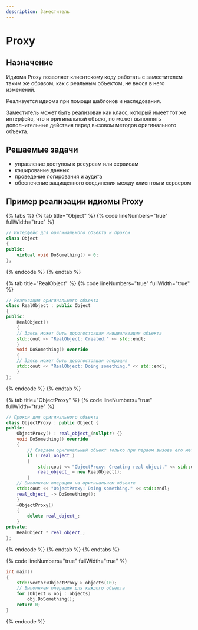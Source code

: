 ```yaml
---
description: Заместитель
---
```


# Proxy

## Назначение

Идиома Proxy позволяет клиентскому коду работать с заместителем таким же образом, как с реальным объектом, не внося в него изменений.

Реализуется идиома при помощи шаблонов и наследования.

Заместитель может быть реализован как класс, который имеет тот же интерфейс, что и оригинальный объект, но может выполнять дополнительные действия перед вызовом методов оригинального объекта.

## Решаемые задачи

* управление доступом к ресурсам или сервисам
* кэширование данных&#x20;
* проведение логирования и аудита
* обеспечение защищенного соединения между клиентом и сервером

## Пример реализации идиомы Proxy

{% tabs %}
{% tab title="Object" %}
{% code lineNumbers="true" fullWidth="true" %}
```cpp
// Интерфейс для оригинального объекта и прокси
class Object 
{
public:
    virtual void DoSomething() = 0;
};
```
{% endcode %}
{% endtab %}

{% tab title="RealObject" %}
{% code lineNumbers="true" fullWidth="true" %}
```cpp
// Реализация оригинального объекта
class RealObject : public Object 
{
public:
    RealObject() 
    {
    // Здесь может быть дорогостоящая инициализация объекта
    std::cout << "RealObject: Created." << std::endl;
    }
    void DoSomething() override 
    {
    // Здесь может быть дорогостоящая операция
    std::cout << "RealObject: Doing something." << std::endl;
    }
};
```
{% endcode %}
{% endtab %}

{% tab title="ObjectProxy" %}
{% code lineNumbers="true" fullWidth="true" %}
```cpp
// Прокси для оригинального объекта
class ObjectProxy : public Object {
public:
    ObjectProxy() : real_object_(nullptr) {}
    void DoSomething() override 
    {
        // Создаем оригинальный объект только при первом вызове его метода
        if (!real_object_) 
        {
            std::cout << "ObjectProxy: Creating real object." << std::endl;
            real_object_ = new RealObject();
        }    
    // Выполняем операцию на оригинальном объекте
    std::cout << "ObjectProxy: Doing something." << std::endl;
    real_object_ -> DoSomething();
    }
    ~ObjectProxy() 
    {
        delete real_object_;
    }
private:
    RealObject * real_object_;
};
```
{% endcode %}
{% endtab %}
{% endtabs %}

{% code lineNumbers="true" fullWidth="true" %}
```cpp
int main() 
{
    std::vector<ObjectProxy > objects(10);
    // Выполняем операцию для каждого объекта
    for (Object & obj : objects) 
        obj.DoSomething();    
    return 0;
}
```
{% endcode %}
